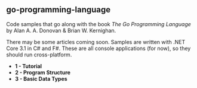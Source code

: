 go-programming-language
-----------------------
Code samples that go along with the book _The Go Programming Language_ by Alan A. A. Donovan & Brian W. Kernighan.  

There may be some articles coming soon. Samples are written with .NET Core 3.1 in C# and F#. These are all console applications (for now), so they should run cross-platform.

* **1 - Tutorial**  
* **2 - Program Structure**  
* **3 - Basic Data Types**  
